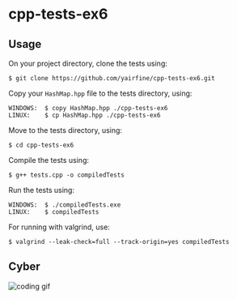 # cpp-tests-ex6
## Usage
On your project directory, clone the tests using:
```$xslt
$ git clone https://github.com/yairfine/cpp-tests-ex6.git
```
Copy your `HashMap.hpp` file to the tests directory, using:
```$xslt
WINDOWS:  $ copy HashMap.hpp ./cpp-tests-ex6
LINUX:    $ cp HashMap.hpp ./cpp-tests-ex6
```
Move to the tests directory, using:
```$xslt
$ cd cpp-tests-ex6
```
Compile the tests using:
```$ xslt
$ g++ tests.cpp -o compiledTests
```
Run the tests using:
```$ xslt
WINDOWS:  $ ./compiledTests.exe
LINUX:    $ compiledTests
```
For running with valgrind, use:
```$ xslt
$ valgrind --leak-check=full --track-origin=yes compiledTests
```

## Cyber
![coding gif](https://media.giphy.com/media/iAKXyzgLVtKsU/giphy.gif)
